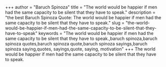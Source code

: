 +++
author = "Baruch Spinoza"
title = "The world would be happier if men had the same capacity to be silent that they have to speak."
description = "the best Baruch Spinoza Quote: The world would be happier if men had the same capacity to be silent that they have to speak."
slug = "the-world-would-be-happier-if-men-had-the-same-capacity-to-be-silent-that-they-have-to-speak"
keywords = "The world would be happier if men had the same capacity to be silent that they have to speak.,baruch spinoza,baruch spinoza quotes,baruch spinoza quote,baruch spinoza sayings,baruch spinoza saying,quotes, sayings,quote, saying, motivation"
+++
The world would be happier if men had the same capacity to be silent that they have to speak.
